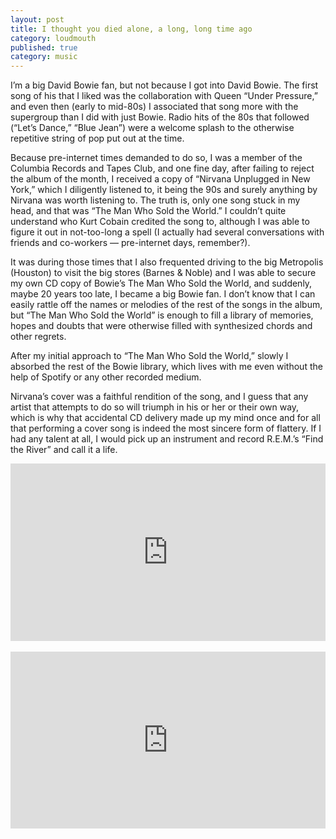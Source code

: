 ```yaml
---
layout: post
title: I thought you died alone, a long, long time ago
category: loudmouth
published: true
category: music
---
```

I’m a big David Bowie fan, but not because I got into David Bowie. The first song of his that I liked was the collaboration with Queen “Under Pressure,” and even then (early to mid-80s) I associated that song more with the supergroup than I did with just Bowie. Radio hits of the 80s that followed (“Let’s Dance,” “Blue Jean”) were a welcome splash to the otherwise repetitive string of pop put out at the time.

Because pre-internet times demanded to do so, I was a member of the Columbia Records and Tapes Club, and one fine day, after failing to reject the album of the month, I received a copy of “Nirvana Unplugged in New York,” which I diligently listened to, it being the 90s and surely anything by Nirvana was worth listening to. The truth is, only one song stuck in my head, and that was “The Man Who Sold the World.” I couldn’t quite understand who Kurt Cobain credited the song to, although I was able to figure it out in not-too-long a spell (I actually had several conversations with friends and co-workers — pre-internet days, remember?).

It was during those times that I also frequented driving to the big Metropolis (Houston) to visit the big stores (Barnes & Noble) and I was able to secure my own CD copy of Bowie’s The Man Who Sold the World, and suddenly, maybe 20 years too late, I became a big Bowie fan. I don’t know that I can easily rattle off the names or melodies of the rest of the songs in the album, but “The Man Who Sold the World” is enough to fill a library of memories, hopes and doubts that were otherwise filled with synthesized chords and other regrets.

After my initial approach to “The Man Who Sold the World,” slowly I absorbed the rest of the Bowie library, which lives with me even without the help of Spotify or any other recorded medium.

Nirvana’s cover was a faithful rendition of the song, and I guess that any artist that attempts to do so will triumph in his or her or their own way, which is why that accidental CD delivery made up my mind once and for all that performing a cover song is indeed the most sincere form of flattery. If I had any talent at all, I would pick up an instrument and record R.E.M.’s “Find the River” and call it a life.

<style>.embed-container { position: relative; padding-bottom: 56.25%; height: 0; overflow: hidden; max-width: 100%; } .embed-container iframe, .embed-container object, .embed-container embed { position: absolute; top: 0; left: 0; width: 100%; height: 100%; }</style><div class='embed-container'><iframe src='https://www.youtube.com/embed/i3MoLUE9OIQ' frameborder='0' allowfullscreen></iframe></div>

<br />

<style>.embed-container { position: relative; padding-bottom: 56.25%; height: 0; overflow: hidden; max-width: 100%; } .embed-container iframe, .embed-container object, .embed-container embed { position: absolute; top: 0; left: 0; width: 100%; height: 100%; }</style><div class='embed-container'><iframe src='https://www.youtube.com/embed/rEC9BOtsNp4' frameborder='0' allowfullscreen></iframe></div>
